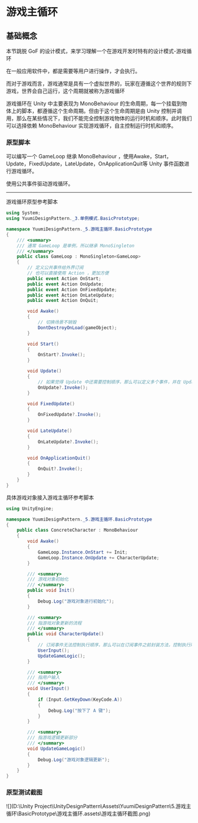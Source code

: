# 游戏主循环

## 基础概念

本节跳脱 GoF 的设计模式，来学习理解一个在游戏开发时特有的设计模式-游戏循环

在一般应用软件中，都是需要等用户进行操作，才会执行。

而对于游戏而言，游戏通常是具有一个虚拟世界的，玩家在遵循这个世界的规则下游戏，世界会自己运行，这个周期就被称为游戏循环

游戏循环在 Unity 中主要表现为 MonoBehaviour 的生命周期，每一个挂载到物体上的脚本，都遵循这个生命周期。但由于这个生命周期是由 Unity 控制并调用，那么在某些情况下，我们不能完全控制游戏物体的运行时机和顺序。此时我们可以选择依赖 MonoBehaviour 实现游戏循环，自主控制运行时机和顺序。

 ### 原型脚本

可以编写一个 GameLoop 继承 MonoBehaviour ，使用Awake，Start，Update，FixedUpdate，LateUpdate，OnApplicationQuit等 Unity 事件函数进行游戏循环。

使用公共事件驱动游戏循环。

---

游戏循环原型参考脚本

``` c#
using System;
using YuumiDesignPattern._3.单例模式.BasicPrototype;

namespace YuumiDesignPattern._5.游戏主循环.BasicPrototype
{
    /// <summary>
    /// 通常 GameLoop 是单例，所以继承 MonoSingleton
    /// </summary>
    public class GameLoop : MonoSingleton<GameLoop>
    {
        // 定义公共事件给外界订阅
        // 也可以直接使用 Action ，更加方便 
        public event Action OnStart;
        public event Action OnUpdate;
        public event Action OnFixedUpdate;
        public event Action OnLateUpdate;
        public event Action OnQuit;

        void Awake()
        {
            // 切换场景不销毁
            DontDestroyOnLoad(gameObject);
        }

        void Start()
        {
            OnStart?.Invoke();
        }

        void Update()
        {
            // 如果觉得 Update 中还需要控制顺序，那么可以定义多个事件，并在 Update 中按对应顺序发布
            OnUpdate?.Invoke();
        }

        void FixedUpdate()
        {
            OnFixedUpdate?.Invoke();
        }

        void LateUpdate()
        {
            OnLateUpdate?.Invoke();
        }

        void OnApplicationQuit()
        {
            OnQuit?.Invoke();
        }
    }
}
```

具体游戏对象接入游戏主循环参考脚本

```c#
using UnityEngine;

namespace YuumiDesignPattern._5.游戏主循环.BasicPrototype
{
    public class ConcreteCharacter : MonoBehaviour
    {
        void Awake()
        {
            GameLoop.Instance.OnStart += Init;
            GameLoop.Instance.OnUpdate += CharacterUpdate;
        }

        /// <summary>
        /// 游戏对象初始化
        /// </summary>
        public void Init()
        {
            Debug.Log("游戏对象进行初始化");
        }

        /// <summary>
        /// 指游戏对象更新的流程
        /// </summary>
        public void CharacterUpdate()
        {
            // 订阅事件无法控制执行顺序，那么可以在订阅事件之前封装方法，控制执行顺序
            UserInput();
            UpdateGameLogic();
        }

        /// <summary>
        /// 指用户输入
        /// </summary>
        void UserInput()
        {
            if (Input.GetKeyDown(KeyCode.A))
            {
                Debug.Log("按下了 A 键");
            }
        }

        /// <summary>
        /// 指游戏逻辑更新部分
        /// </summary>
        void UpdateGameLogic()
        {
            Debug.Log("游戏对象逻辑更新");
        }
    }
}
```

### 原型测试截图

![](D:\Unity Project\UnityDesignPattern\Assets\YuumiDesignPattern\5.游戏主循环\BasicPrototype\游戏主循环.assets\游戏主循环截图.png)